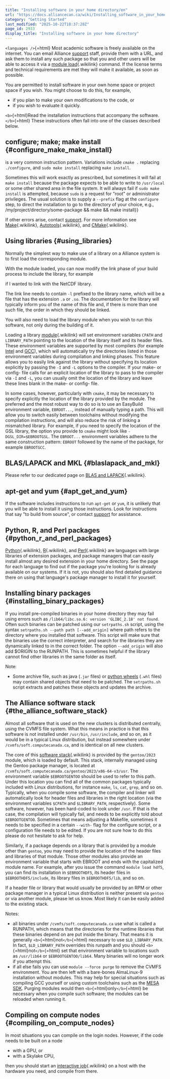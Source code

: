 ```yaml
---
title: "Installing software in your home directory/en"
url: "https://docs.alliancecan.ca/wiki/Installing_software_in_your_home_directory/en"
category: "Getting Started"
last_modified: "2025-10-22T18:37:28Z"
page_id: 2933
display_title: "Installing software in your home directory"
---
```


`<languages />`{=html} Most academic software is freely available on the internet. You can email Alliance [support](https://docs.alliancecan.ca/mailto:support@tech.alliancecan.ca) staff, provide them with a URL, and ask them to install any such package so that you and other users will be able to access it via a [module load](https://docs.alliancecan.ca/Using_modules "module load"){.wikilink} command. If the license terms and technical requirements are met they will make it available, as soon as possible.

You are permitted to install software in your own home space or project space if you wish. You might choose to do this, for example,

- if you plan to make your own modifications to the code, or
- if you wish to evaluate it quickly.

`<b>`{=html}Read the installation instructions that accompany the software.`</b>`{=html} These instructions often fall into one of the classes described below.

## configure; make; make install {#configure_make_make_install}

is a very common instruction pattern. Variations include `cmake .` replacing `./configure`, and `sudo make install` replacing `make install`.

Sometimes this will work exactly as prescribed, but sometimes it will fail at `make install` because the package expects to be able to write to `/usr/local` or some other shared area in the file system. It will always fail if `sudo make install` is attempted, because `sudo` is a request for \"root\" or administrator privileges. The usual solution is to supply a `--prefix` flag at the `configure` step, to direct the installation to go to the directory of your choice, e.g., /my/project/directory/some-package && make && make install}}

If other errors arise, contact [support](https://docs.alliancecan.ca/mailto:support@computecanada.ca). For more information see [Make](https://docs.alliancecan.ca/Make "Make"){.wikilink}, [Autotools](https://docs.alliancecan.ca/Autotools "Autotools"){.wikilink}, and [CMake](https://docs.alliancecan.ca/CMake "CMake"){.wikilink}.

## Using libraries {#using_libraries}

Normally the simplest way to make use of a library on a Alliance system is to first load the corresponding module.

With the module loaded, you can now modify the link phase of your build process to include the library, for example

if I wanted to link with the NetCDF library.

The link line needs to contain `-l` prefixed to the library name, which will be a file that has the extension `.a` or `.so`. The documentation for the library will typically inform you of the name of this file and, if there is more than one such file, the order in which they should be linked.

You will also need to load the library module when you wish to run this software, not only during the building of it.

Loading a library [ module](https://docs.alliancecan.ca/Using_modules " module"){.wikilink} will set environment variables `CPATH` and `LIBRARY_PATH` pointing to the location of the library itself and its header files. These environment variables are supported by most compilers (for example [Intel](https://software.intel.com/en-us/node/522775) and [GCC](https://gcc.gnu.org/onlinedocs/gcc/Environment-Variables.html)), which will automatically try the directories listed in those environment variables during compilation and linking phases. This feature allows you to easily link against the library without specifying its location explicitly by passing the `-I` and `-L` options to the compiler. If your make- or config- file calls for an explicit location of the library to pass to the compiler via `-I` and `-L`, you can usually omit the location of the library and leave these lines blank in the make- or config- file.

In some cases, however, particularly with `cmake`, it may be necessary to specify explicitly the location of the library provided by the module. The preferred and the most robust way to do so is to use an EasyBuild environment variable, `EBROOT...`, instead of manually typing a path. This will allow you to switch easily between toolchains without modifying the compilation instructions, and will also reduce the risk of linking a mismatched library. For example, if you need to specify the location of the GSL library, the option you provide to `cmake` might look like `-DGSL_DIR=$EBROOTGSL`. The `EBROOT...` environment variables adhere to the same construction pattern: `EBROOT` followed by the name of the package, for example `EBROOTGCC`.

## BLAS/LAPACK and MKL {#blaslapack_and_mkl}

Please refer to our dedicated page on [BLAS and LAPACK](https://docs.alliancecan.ca/BLAS_and_LAPACK "BLAS and LAPACK"){.wikilink}.

## apt-get and yum {#apt_get_and_yum}

If the software includes instructions to run `apt-get` or `yum`, it is unlikely that you will be able to install it using those instructions. Look for instructions that say \"to build from source\", or contact [support](https://docs.alliancecan.ca/mailto:support@computecanada.ca) for assistance.

## Python, R, and Perl packages {#python_r_and_perl_packages}

[Python](https://docs.alliancecan.ca/Python "Python"){.wikilink}, [R](https://docs.alliancecan.ca/R "R"){.wikilink}, and [Perl](https://docs.alliancecan.ca/Perl "Perl"){.wikilink} are languages with large libraries of extension packages, and package managers that can easily install almost any desired extension in your home directory. See the page for each language to find out if the package you\'re looking for is already available on our systems. If it is not, you should also find detailed guidance there on using that language\'s package manager to install it for yourself.

## Installing binary packages {#installing_binary_packages}

If you install pre-compiled binaries in your home directory they may fail using errors such as `/lib64/libc.so.6: version 'GLIBC_2.18' not found`. Often such binaries can be patched using our `setrpaths.sh` script, using the syntax `setrpaths.sh --path path [--add_origin]` where path refers to the directory where you installed that software. This script will make sure that the binaries use the correct interpreter, and search for the libraries they are dynamically linked to in the correct folder. The option `--add_origin` will also add \$ORIGIN to the RUNPATH. This is sometimes helpful if the library cannot find other libraries in the same folder as itself.

Note:

- Some archive file, such as java (`.jar` files) or [python wheels](https://pythonwheels.com/) (`.whl` files) may contain shared objects that need to be patched. The `setrpaths.sh` script extracts and patches these objects and updates the archive.

## The Alliance software stack {#the_alliance_software_stack}

Almost all software that is used on the new clusters is distributed centrally, using the CVMFS file system. What this means in practice is that this software is not installed under `/usr/bin`, `/usr/include`, and so on, as it would be in a typical Linux distribution, but instead somewhere under `/cvmfs/soft.computecanada.ca`, and is identical on all new clusters.

The core of this [software stack](https://docs.alliancecan.ca/Standard_software_environments "software stack"){.wikilink} is provided by the `gentoo/2023` module, which is loaded by default. This stack, internally managed using the Gentoo package manager, is located at `/cvmfs/soft.computecanada.ca/gentoo/2023/x86-64-v3/usr`. The environment variable `$EBROOTGENTOO` should be used to refer to this path. Under this location you can find all of the common packages typically included with Linux distributions, for instance `make`, `ls`, `cat`, `grep`, and so on. Typically, when you compile some software, the compiler and linker will automatically look for header files and libraries in the right location (via the environment variables `$CPATH` and `$LIBRARY_PATH`, respectively). Some software, however, has been hard-coded to look under `/usr`. If that is the case, the compilation will typically fail, and needs to be explicitly told about `$EBROOTGENTOO`. Sometimes that means adjusting a Makefile, sometimes it needs to be specified in a certain `--with-` flag for the configure script, or a configuration file needs to be edited. If you are not sure how to do this please do not hesitate to ask for help.

Similarly, if a package depends on a library that is provided by a module other than `gentoo`, you may need to provide the location of the header files and libraries of that module. Those other modules also provide an environment variable that starts with EBROOT and ends with the capitalized module name. For example, after you issue the command `module load hdf5`, you can find its installation in `$EBROOTHDF5`, its header files in `$EBROOTHDF5/include`, its library files in `$EBROOTHDF5/lib`, and so on.

If a header file or library that would usually be provided by an RPM or other package manager in a typical Linux distribution is neither present via `gentoo` or via another module, please let us know. Most likely it can be easily added to the existing stack.

Notes:

- all binaries under `/cvmfs/soft.computecanada.ca` use what is called a RUNPATH, which means that the directories for the runtime libraries that these binaries depend on are put inside the binary. That means it is generally `<b>`{=html}not`</b>`{=html} necessary to use `$LD_LIBRARY_PATH`. In fact, `$LD_LIBRARY_PATH` overrides this runpath and you should `<b>`{=html}not`</b>`{=html} set that environment variable to locations such as `/usr/lib64` or `$EBROOTGENTOO/lib64`. Many binaries will no longer work if you attempt this.
- if all else fails you can use `module --force purge` to remove the CVMFS environment. You are then left with a bare-bones AlmaLinux-9 installation without modules. This may help for special situations such as compiling GCC yourself or using custom toolchains such as the [MESA SDK](http://www.astro.wisc.edu/~townsend/static.php?ref=mesasdk). Purging modules would then `<b>`{=html}only`</b>`{=html} be necessary when you compile such software; the modules can be reloaded when running it.

## Compiling on compute nodes {#compiling_on_compute_nodes}

In most situations you can compile on the login nodes. However, if the code needs to be built on a node

- with a GPU, or
- with a Skylake CPU,

then you should start an [interactive job](https://docs.alliancecan.ca/Running_jobs#Interactive_jobs "interactive job"){.wikilink} on a host with the hardware you need, and compile from there.
